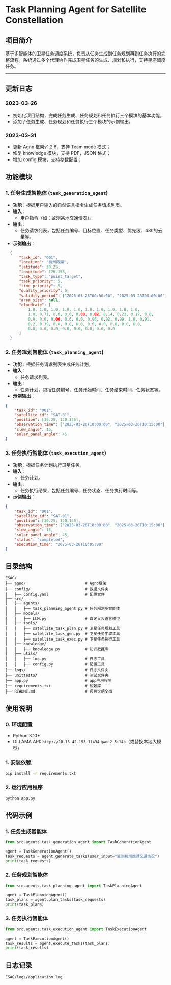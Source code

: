 # Task Planning Agent for Satellite Constellation

## 项目简介
基于多智能体的卫星任务调度系统，负责从任务生成到任务规划再到任务执行的完整流程。系统通过多个代理协作完成卫星任务的生成、规划和执行，支持星座调度任务。

---
## 更新日志
### 2023-03-26
- 初始化项目结构，完成任务生成、任务规划和任务执行三个模块的基本功能。
- 添加了任务生成、任务规划和任务执行三个模块的示例输出。

### 2023-03-31
- 更新 Agno 框架v1.2.6，支持 Team mode 模式；
- 修复 knowledge 模块，支持 PDF，JSON 格式；
- 增加 config 模块，支持参数配置；

## 功能模块

### 1. **任务生成智能体 (`task_generation_agent`)**
- **功能**：根据用户输入的自然语言指令生成任务请求列表。
- **输入**：
  - 用户指令（如：监测某地交通情况）。
- **输出**：
  - 任务请求列表，包括任务编号、目标位置、任务类型、优先级、48h的云量等。
- **示例输出**：
  
```json
  {
      "task_id": "001",
      "location": "杭州西湖",
      "latitude": 30.25,
      "longitude": 120.155,
      "task_type": "point_target",
      "task_priority": 5,
      "time_priority": 5,
      "quality_priority": 5,
      "validity_period": ["2025-03-26T00:00:00", "2025-03-28T00:00:00"],
      "area_size": null,
      "cloudrate": [
          1.0, 1.0, 1.0, 1.0, 1.0, 1.0, 1.0, 1.0, 1.0, 1.0,
          1.0, 0.71, 0.0, 0.0, 0.03, 0.02, 0.14, 0.23, 0.17, 0.0,
          0.0, 0.0, 0.06, 0.6, 0.9, 0.96, 0.92, 0.99, 1.0, 0.91,
          0.2, 0.39, 0.0, 0.0, 0.0, 0.0, 0.0, 0.0, 0.0, 0.0,
          0.0, 0.0, 0.0, 0.0, 0.0, 0.0, 0.0, 0.0
      ]
  }
```

### 2. **任务规划智能体 (`task_planning_agent`)**
- **功能**：根据任务请求列表生成任务计划。
- **输入**：
  - 任务请求列表。
- **输出**：
  - 任务计划，包括任务编号、任务开始时间、任务结束时间、任务状态等。
- **示例输出**：
  
```json
{
    "task_id": "001",
    "satellite_id": "SAT-01",
    "position": [30.25, 120.155],
    "observation_time": ["2025-03-26T10:00:00", "2025-03-26T10:15:00"],
    "slew_angle": 15,
    "solar_panel_angle": 45
}

```

### 3. **任务执行智能体 (`task_execution_agent`)**
- **功能**：根据任务计划执行卫星任务。
- **输入**：
  - 任务计划。
- **输出**：
  - 任务执行结果，包括任务编号、任务状态、任务执行时间等。
- **示例输出**：
```json
{
    "task_id": "001",
    "satellite_id": "SAT-01",
    "position": [30.25, 120.155],
    "observation_time": ["2025-03-26T10:00:00", "2025-03-26T10:15:00"],
    "slew_angle": 15,
    "solar_panel_angle": 45,
    "status": "completed",
    "execution_time": "2025-03-26T10:05:00"
}
```


##  目录结构
```
ESAG/
├── agno/                          # Agno框架
├── config/                        # 数据文件夹
│   ├── config.yaml                # 配置文件
├── src/
│   ├── agents/
│   │   ├── task_planning_agent.py # 任务规划多智能体
│   ├── models/
│   │   ├── LLM.py                 # 自定义大语言模型
│   ├── tools/
│   │   ├── satellite_task_plan.py # 卫星任务规划工具
│   │   ├── satellite_task_gen.py  # 卫星任务生成工具
│   │   ├── satellite_task_exec.py # 卫星任务执行工具
│   │── knowledge/
│   │   ├── knowledge.py           # 知识数据库
│   ├── utils/
│   │   ├── log.py                 # 日志工具
│   │   ├── config.py              # 配置工具
├── logs/                          # 日志文件夹
├── unittests/                     # 测试文件夹
├── app.py                         # app应用程序
├── requirements.txt               # 依赖库
├── README.md                      # 项目说明文档

```

## 使用说明
### 0. **环境配置**
- Python 3.10+
- OLLAMA API: 
```http://10.15.42.153:11434``` ```qwen2.5:14b```（或替换本地大模型）

### 1. **安装依赖**
```bash
pip install -r requirements.txt
```

### 2. **运行应用程序**


```python
python app.py
```

## 代码示例

### 1. **任务生成智能体**
```python
from src.agents.task_generation_agent import TaskGenerationAgent

agent = TaskGenerationAgent()
task_requests = agent.generate_tasks(user_input="监测杭州西湖交通情况")
print(task_requests)
```

### 2. **任务规划智能体**
```python
from src.agents.task_planning_agent import TaskPlanningAgent

agent = TaskPlanningAgent()
task_plans = agent.plan_tasks(task_requests)
print(task_plans)
```

### 3. **任务执行智能体**
```python
from src.agents.task_execution_agent import TaskExecutionAgent

agent = TaskExecutionAgent()
task_results = agent.execute_tasks(task_plans)
print(task_results)
```


## 日志记录
```
ESAG/logs/application.log
```